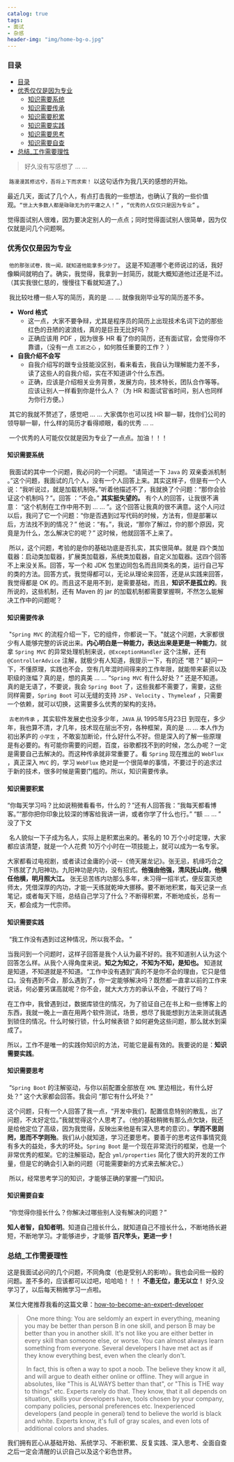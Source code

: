 ```yaml
---
catalog: true
tags:
- 面试
- 杂感
header-img: "img/home-bg-o.jpg"
---
```






### 目录

- [目录](#目录)
- [优秀仅仅是因为专业](#优秀仅仅是因为专业)
  - [知识需要系统](#知识需要系统)
  - [知识需要传承](#知识需要传承)
  - [知识需要积累](#知识需要积累)
  - [知识需要实践](#知识需要实践)
  - [知识需要思考](#知识需要思考)
  - [知识需要自查](#知识需要自查)
- [总结_工作需要理性](#总结_工作需要理性)



> 好久没有写感想了 ... ...

​	 `路漫漫其修远兮，吾将上下而求索！` 以这句话作为我几天的感想的开始。

​	最近几天，面试了几个人，有点打击我的一些想法，也确认了我的一些价值观。`“世上大多数人都是碌碌无为的平庸之人！”` ，`“优秀的人仅仅只是因为专业”` 。

​	觉得面试别人很难，因为要决定别人的一点点；同时觉得面试别人很简单，因为仅仅就是问几个问题啊。

### 优秀仅仅是因为专业

​	 `他的那张试卷，我一闻，就知道他能拿多少分了`。 这是不知道哪个老师说过的话，我好像瞬间就明白了。确实，我觉得，我拿到一封简历，就能大概知道他过还是不过。（其实我很仁慈的，慢慢往下看就知道了。）

​	我比较吐槽一些人写的简历，真的是 ... ... 就像我刚毕业写的简历差不多。

- **Word 格式**
  - 这一点，大家不要争辩，尤其是程序员的简历上出现技术名词下边的那些 红色的丑陋的波浪线，真的是巨丑无比好吗？
  - 正确应该用 PDF ，因为很多 HR 看了你的简历，还有面试官，会觉得你不靠谱，（没有一点 `工匠之心` ，如何胜任重要的工作？ ）
- **自我介绍不会写**
  - 自我介绍写的跟专业技能没区别，看来看去，我自认为理解能力差不多，读了这些人的自我介绍，实在不知道讲个什么东西。
  - 正确，应该是介绍相关业务背景，发展方向，技术特长，团队合作等等。应该让别人一样看到你是什么人？（为 HR 和面试官省时间，别人也同样为你行方便。）

​	其它的我就不赘述了，感觉吧 ... ... 大家偶尔也可以找 HR 聊一聊，找你们公司的领导聊一聊，什么样的简历才看得顺眼，看的优秀 ... ..

​	一个优秀的人可能仅仅就是因为专业了一点点。加油！！！

#### 知识需要系统

​	我面试的其中一个问题，我必问的一个问题。 “请简述一下 `Java` 的 双亲委派机制 。”这个问题，我面试的几个人，没有一个人回答上来。其实这样子，但是有一个人说：“我听说过，就是加载机制呀。”听着他描述不了，我就换了个问题：“那你会验证这个机制吗？”。回答 ：“不会。”  **其实挺失望的。** 有个人的回答，让我很不满意：
“这个机制在工作中用不到 ... ... ”。这个回答让我真的很不满意。这个人问过以后，我问了它一个问题：“你是否遇到过写代码的时候，方法有，但是部署以后，方法找不到的情况？” 他说：“有。”，我说，“那你了解过，你的那个原因，究竟是为什么，怎么解决它的呢？” 这时候，他就回答不上来了。

​	所以，这个问题，考验的是你的基础功底是否扎实，其实很简单。就是 四个类加载器：启动类加载器，扩展类加载器，系统类加载器，自定义加载器。这四个回答不上来没关系。回答，写一个和 JDK 包里边同包名而且同类名的类，运行自己写的类的方法。回答方式，我觉得都可以，无论从理论来回答，还是从实践来回答，我觉得都是 OK 的。而且这不是用不到，是需要基础，而且，**知识不是孤立的**。我所说的，这些机制，还有 Maven 的 jar 的加载机制都需要掌握啊，不然怎么能解决工作中的问题呢？

#### 知识需要传承

​	  "`Spring MVC` 的流程介绍一下，它的组件，你都说一下。"就这个问题，大家都很少有人能够完整的诉说出来。**内心明白是一种能力，表达出来是更是一种能力**。就拿 `Spring MVC` 的异常处理机制来说，`@ExceptionHandler` 这个注解，还有 `@ControllerAdvice` 注解，就极少有人知道，我提示一下，有的还 “嗯？” 疑问一下，不懂原理，实践也不会，空有几年混时间得来的工作年限，就能带来薪资以及职级的涨幅？真的是，想的真美 ... ...  “`Spring MVC` 有什么好处？”	还是不知道。真的是无语了，不要说，我会 `Spring Boot` 了，这些我都不需要了，需要，这些同样需要，`Spring Boot` 可以无缝的支持 `JSP` 、`Velocity` 、`Thymeleaf` ，只需要一个依赖，就可以切换，这需要多么优秀的架构的支持。

​	 `古老的传承` ，其实软件发展史也没多少年，`JAVA` 从 1995年5月23日 到现在，多少年，我也算不清，才几年，技术现在层出不穷，各种框架，真的是 ... ... 本人作为初出茅庐的 `小学生` ，不敢妄加断论，什么好什么不好。但是深入的了解一些原理是有必要的。有可能你需要的问题，百度，谷歌都找不到的时候，怎么办呢？一定是需要自己去解决的。而这种传承就非常重要了。看 `Spring` 现在推出的 `WebFlux` ，真正深入 `MVC` 的，学习 `WebFlux` 绝对是一个很简单的事情，不要过于的追求过于新的技术，很多时候是需要门槛的。所以，知识需要传承。

#### 知识需要积累

​	“你每天学习吗？比如说稍微看看书，什么的？”还有人回答我：“我每天都看博客。”“那你把你印象比较深的博客给我讲一讲，或者你学了什么也行。” “额 ... ... ” 没了下文

​	名人貌似一下子成为名人，实际上是积累出来的。著名的 10 万个小时定理，大家都应该清楚，就是一个人花费 10万个小时在一项技能上，就可以成为一名专家。

​	大家都看过电视剧，或者读过金庸的小说--《倚天屠龙记》。张无忌，机缘巧合之下练就了九阳神功。九阳神功是内功，没有招式。**他强由他强，清风抚山岗，他横任他横，明月照大江。** 张无忌苦练内功那么多年，未习得一招半式，便反震灭绝师太，凭借深厚的内功，才能一天练就乾坤大挪移。要不断地积累，每天记录一点笔记，或者每天下班，总结自己学习了什么？不断得积累，不断地成长，总有一天，都会成为一代宗师。

#### 知识需要实践

​	“我工作没有遇到过这种情况，所以我不会。 ”

​	当我问到一个问题时，这样子回答是我个人认为最不好的。我不知道别人认为这个回答怎么样。从我个人得角度来说。**知之为知之，不知为不知，是知也。** 知道就是知道，不知道就是不知道。“工作中没有遇到”真的不是你不会的理由，它只是借口。没有遇到不会，那么遇到了，你一定能够解决吗？既然都一直拿以前的工作来说话，何必要另谋高就呢？你不会，就大大方方的承认不会，不就行了吗？

​	在工作中，我曾遇到过，数据库锁住的情况，为了验证自己在书上和一些博客上的东西，我就一晚上一直在用两个软件测试，场景，想尽了我能想到方法来测试我遇到锁住的情况。什么时候行锁，什么时候表锁？如何避免这些问题，那么就水到渠成了。

​	所以，工作不是唯一的实践你知识的方法，可能它是最有效的。我要说的是：**知识需要实践**。

#### 知识需要思考

​	“`Spring Boot` 的注解驱动，与你以前配置全部放在 `XML` 里边相比，有什么好处？” 这个大家都会回答。我会问 “那它有什么坏处？”

​	这个问题，只有一个人回答了我一点，“开发中我们，配置信息特别的散乱，出了问题，不太好定位。”我就觉得这个人思考了。（他的基础稍微有那么点欠缺，我还是给他定位了高级，因为我觉得，反映出来他是有深入思考的意识）。**学而不思则罔，思而不学则殆**。我们从小就知道，学习还要思考。要善于的思考这件事情究竟有多大的益处，多大的坏处。`Spring Boot` 是一个现在非常流行的框架，也是一个非常优秀的框架。它的注解驱动，配合 `yml/properties` 简化了很大的开发的工作量，但是它的确会引入新的问题（可能需要新的方式来去解决它。）

​	所以，经常思考学习的知识，才能够正确的掌握一门知识。

#### 知识需要自查

​	“你觉得你擅长什么？你解决过哪些别人没有解决的问题？”

​	 **知人者智，自知者明**。知道自己擅长什么，就知道自己不擅长什么，不断地扬长避短，不断地学习。才能够进步，才能够 **百尺竿头，更进一步！**

### 总结_工作需要理性

​	这是我面试必问的几个问题，不同角度（也是受别人的影响）。我也会问些一般的问题。差不多的，应该都可以过吧，哈哈哈！！！ **不患无位，患无以立！** 好久没学习了，以后每天稍微学习一点啦。

​	某位大佬推荐我看的这篇文章：[how-to-become-an-expert-developer](http://tutorials.jenkov.com/software-as-career/how-to-become-an-expert-developer.html)

> ​	One more thing: You are seldomly an expert in everything, meaning you may be better than person B in one skill, and person B may be better than you in another skill. It's not like you are either better in every skill than someone else, or worse. You can almost always learn something from everyone. Several developers I have met act as if they know everything best, even when the clearly don't.
>
> ​	In fact, this is often a way to spot a noob. The believe they know it all, and will argue to death either online or offline. They will argue in absolutes, like "This is ALWAYS better than that", or "This is THE way to things" etc. Experts rarely do that. They know, that it all depends on situation, skills your developers have, tools chosen by your company, company policies, personal preferences etc. Inexperienced developers (and people in general) tend to believe the world is black and white. Experts know, it's full of gray scales, and even lots of additional colors and shades.

​	我们拥有匠心从基础开始、系统学习、不断积累、反复实践、深入思考、全面自查之后一定会清醒的认识自己以及这个彩色世界。
